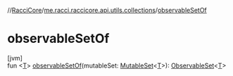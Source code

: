 //[RacciCore](../../index.md)/[me.racci.raccicore.api.utils.collections](index.md)/[observableSetOf](observable-set-of.md)

# observableSetOf

[jvm]\
fun &lt;[T](observable-set-of.md)&gt; [observableSetOf](observable-set-of.md)(mutableSet: [MutableSet](https://kotlinlang.org/api/latest/jvm/stdlib/kotlin.collections/-mutable-set/index.html)&lt;[T](observable-set-of.md)&gt;): [ObservableSet](-observable-set/index.md)&lt;[T](observable-set-of.md)&gt;
